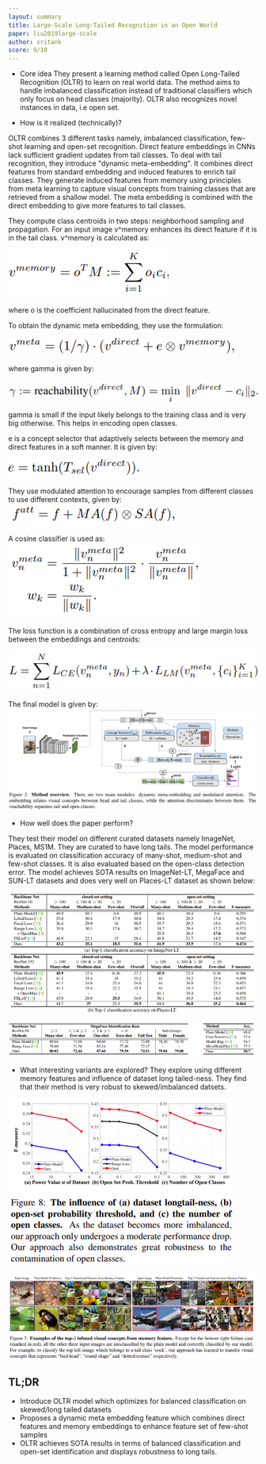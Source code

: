 ```yaml
---
layout: summary
title: Large-Scale Long-Tailed Recognition in an Open World
paper: liu2019large-scale
author: sritank
score: 9/10
---
```


* Core idea
They present a learning method called Open Long-Tailed Recognition (OLTR) to learn on real world data. The method aims to handle imbalanced classification instead of traditional classifiers which only focus on head classes (majority). OLTR also recognizes novel instances in data, i.e open set. 

* How is it realized (technically)?

OLTR combines 3 different tasks namely, imbalanced classification, few-shot learning and open-set recognition. Direct feature embeddings in CNNs lack sufficient gradient updates from tail classes. To deal with tail recognition, they introduce "dynamic meta-embedding". It combines direct features from standard embedding and induced features to enrich tail classes. They generate induced features from memory using principles from meta learning to capture visual concepts from training classes that are retrieved from a shallow model. The meta embedding is combined with the direct embedding to give more features to tail classes.

They compute class centroids in two steps: neighborhood sampling and propagation. For an input image v^memory enhances its direct feature if it is in the tail class. v^memory is calculated as:

![memory embedding](liu2019large-scale_1a.png)

where o is the coefficient hallucinated from the direct feature.

To obtain the dynamic meta embedding, they use the formulation:

![dynamic embedding](liu2019large-scale_1b.png)

where gamma is given by:

![gamma](liu2019large-scale_1c.png)

gamma is small if the input likely belongs to the training class and is very big otherwise. This helps in encoding open classes.

e is a concept selector that adaptively selects between the memory and direct features in a soft manner. It is given by:

![concept selector e](liu2019large-scale_1d.png)

They use modulated attention to encourage samples from different classes to use different contexts, given by:
![attention](liu2019large-scale_1e.png)

A cosine classifier is used as:
![cosine classifier](liu2019large-scale_1f.png)

The loss function is a combination of cross entropy and large margin loss between the embeddings and centroids:

![loss](liu2019large-scale_1g.png)

The final model is given by:
![OLTR model](liu2019large-scale_1h.png)




* How well does the paper perform?

They test their model on different curated datasets namely ImageNet, Places, MS1M. They are curated to have long tails. The model performance is evaluated on classification accuracy of many-shot, medium-shot and few-shot classes. It is also evaluated based on the open-class detection error.
The model achieves SOTA results on ImageNet-LT, MegaFace and SUN-LT datasets and does very well on Places-LT dataset as shown below:

![performance 1](liu2019large-scale_1i.png)

![performance 2](liu2019large-scale_1j.png)

* What interesting variants are explored?
They explore using different memory features and influence of dataset long tailed-ness. They find that their method is very robust to skewed/imbalanced datsets.

![robustness](liu2019large-scale_1k.png)

![learnt meta feature](liu2019large-scale_1l.png)


## TL;DR
* Introduce OLTR model which optimizes for balanced classification on skewed/long tailed datasets
* Proposes a dynamic meta embedding feature which combines direct features and memory embeddings to enhance feature set of few-shot samples
* OLTR achieves SOTA results in terms of balanced classification and open-set identification and displays robustness to long tails.

